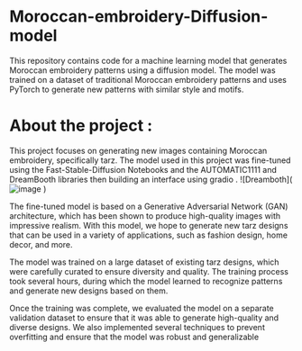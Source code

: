 # Moroccan-embroidery-Diffusion-model
This repository contains code for a machine learning model that generates Moroccan embroidery patterns using a diffusion model. The model was trained on a dataset of traditional Moroccan embroidery patterns and uses PyTorch to generate new patterns with similar style and motifs. 
# About the project : 
This project focuses on generating new images containing Moroccan embroidery, specifically tarz. The model used in this project was fine-tuned using the Fast-Stable-Diffusion Notebooks and the AUTOMATIC1111 and DreamBooth libraries then building an interface using gradio .
![Dreamboth](![image](![teaser_static](https://user-images.githubusercontent.com/93876670/236652469-6b3d0d97-f3bf-41ff-87e1-a1aa282f9188.jpg)
)
)


The fine-tuned model is based on a Generative Adversarial Network (GAN) architecture, which has been shown to produce high-quality images with impressive realism. With this model, we hope to generate new tarz designs that can be used in a variety of applications, such as fashion design, home decor, and more.

The model was trained on a large dataset of existing tarz designs, which were carefully curated to ensure diversity and quality. The training process took several hours, during which the model learned to recognize patterns and generate new designs based on them.

Once the training was complete, we evaluated the model on a separate validation dataset to ensure that it was able to generate high-quality and diverse designs. We also implemented several techniques to prevent overfitting and ensure that the model was robust and generalizable
